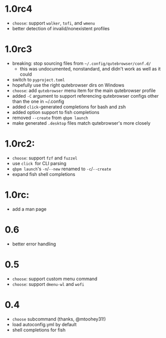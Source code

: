 # 1.0rc4
  - `choose`: support `walker`, `tofi`, and `wmenu`
  - better detection of invalid/nonexistent profiles

# 1.0rc3
  - breaking: stop sourcing files from `~/.config/qutebrowser/conf.d/`
    - this was undocumented, nonstandard, and didn't work as well as it could
  - switch to `pyproject.toml`
  - hopefully use the right qutebrowser dirs on Windows
  - `choose`: add `qutebrowser` menu item for the main qutebrowser profile
  - added `-C` argument to support referencing qutebrowser configs other than the one in ~/.config
  - added `click`-generated completions for bash and zsh
  - added option support to fish completions
  - removed `--create` from `qbpm launch`
  - make generated `.desktop` files match qutebrowser's more closely

# 1.0rc2:
  - `choose`: support `fzf` and `fuzzel`
  - use `click `for CLI parsing
  - `qbpm launch`'s `-n`/`--new` renamed to `-c`/`--create`
  - expand fish shell completions

# 1.0rc:
  - add a man page

# 0.6
  - better error handling

# 0.5
  - `choose`: support custom menu command
  - `choose`: support `dmenu-wl` and `wofi`

# 0.4
  - `choose` subcommand (thanks, @mtoohey31!)
  - load autoconfig.yml by default
  - shell completions for fish
